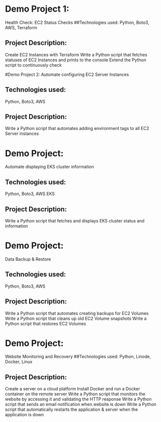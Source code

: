 # Demo Project 1:
Health Check: EC2 Status Checks
##Technologies used:
Python, Boto3, AWS, Terraform
## Project Description:
Create EC2 Instances with Terraform
Write a Python script that fetches statuses of EC2
Instances and prints to the console
Extend the Python script to continuously check



#Demo Project 2:
Automate configuring EC2 Server Instances
## Technologies used:
Python, Boto3, AWS
## Project Description:
Write a Python script that automates adding
environment tags to all EC2 Server instances


# Demo Project:
Automate displaying EKS cluster information
## Technologies used:
Python, Boto3, AWS EKS
## Project Description:
Write a Python script that fetches and displays EKS cluster
status and information


# Demo Project:
Data Backup & Restore
## Technologies used:
Python, Boto3, AWS
## Project Description:
Write a Python script that automates creating backups
for EC2 Volumes
Write a Python script that cleans up old EC2 Volume
snapshots
Write a Python script that restores EC2 Volumes


# Demo Project:
Website Monitoring and Recovery
##Technologies used:
Python, Linode, Docker, Linux
## Project Description:
Create a server on a cloud platform
Install Docker and run a Docker container on the remote server
Write a Python script that monitors the website by accessing it and validating the
HTTP response
Write a Python script that sends an email notification when website is down
Write a Python script that automatically restarts the application & server when
the application is down
